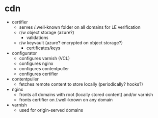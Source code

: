 # cdn

- certifier
  - serves /.well-known folder on all domains for LE verification
  - r/w object storage (azure?)
    - validations
  - r/w keyvault (azure? encrypted on object storage?)
    - certificates/keys
- configurator
  - configures varnish (VCL)
  - configures nginx
  - configures contentpuller
  - configures certifier
- contentpuller
  - fetches remote content to store locally (periodically? hooks?)
- nginx
  - fronts all domains with root (locally stored content) and/or varnish
  - fronts certifier on /.well-known on any domain
- varnish
  - used for origin-served domains

